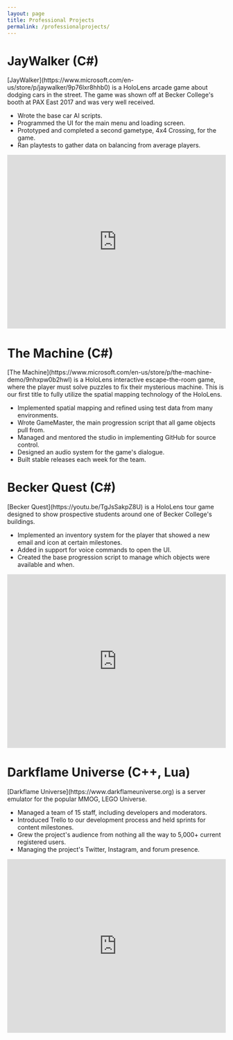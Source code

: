 ```yaml
---
layout: page
title: Professional Projects
permalink: /professionalprojects/
---
```


<p align="center"><h1>JayWalker (C#)</h1></p>
[JayWalker](https://www.microsoft.com/en-us/store/p/jaywalker/9p76lxr8hhb0) is a HoloLens arcade game about dodging cars in the street.
The game was shown off at Becker College's booth at PAX East 2017 and was very well received.

* Wrote the base car AI scripts.
* Programmed the UI for the main menu and loading screen.
* Prototyped and completed a second gametype, 4x4 Crossing, for the game.
* Ran playtests to gather data on balancing from average players.

<iframe width="100%" height="400" src="https://www.youtube.com/embed/CqzG8A_SKpQ" frameborder="0" allowfullscreen></iframe>

<p align="center"><h1>The Machine (C#)</h1></p>
[The Machine](https://www.microsoft.com/en-us/store/p/the-machine-demo/9nhxpw0b2hwl) is a HoloLens interactive escape-the-room game, where the player must solve puzzles to fix their mysterious machine. This is our first title to fully utilize the spatial mapping technology of the HoloLens.

* Implemented spatial mapping and refined using test data from many environments.
* Wrote GameMaster, the main progression script that all game objects pull from.
* Managed and mentored the studio in implementing GitHub for source control.
* Designed an audio system for the game's dialogue.
* Built stable releases each week for the team.

<p align="center"><h1>Becker Quest (C#)</h1></p>
[Becker Quest](https://youtu.be/TgJsSakpZ8U) is a HoloLens tour game designed to show prospective students around one of Becker College's buildings.

* Implemented an inventory system for the player that showed a new email and icon at certain milestones.
* Added in support for voice commands to open the UI.
* Created the base progression script to manage which objects were available and when.

<iframe width="100%" height="400" src="https://www.youtube.com/embed/TgJsSakpZ8U" frameborder="0" allowfullscreen></iframe>

<p align="center"><h1>Darkflame Universe (C++, Lua)</h1></p>
[Darkflame Universe](https://www.darkflameuniverse.org) is a server emulator for the popular MMOG, LEGO Universe.

* Managed a team of 15 staff, including developers and moderators.
* Introduced Trello to our development process and held sprints for content milestones.
* Grew the project's audience from nothing all the way to 5,000+ current registered users.
* Managing the project's Twitter, Instagram, and forum presence.

<iframe width="100%" height="400" src="https://www.youtube.com/embed/8yRmKGVifF0" frameborder="0" allowfullscreen></iframe>
